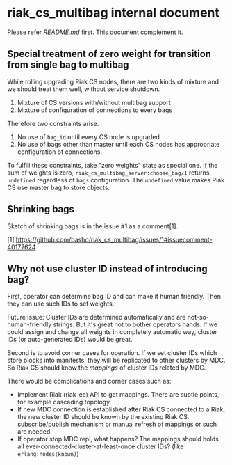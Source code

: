 # riak_cs_multibag internal document

Please refer *README.md* first. This document complement it.

## Special treatment of zero weight for transition from single bag to multibag

While rolling upgrading Riak CS nodes, there are two kinds of mixture and
we should treat them well, without service shutdown.

1. Mixture of CS versions with/without multibag support
2. Mixture of configuration of connections to every bags

Therefore two constraints arise.

1. No use of `bag_id` until every CS node is upgraded.
2. No use of bags other than master until each CS nodes has appropriate
   configuration of connections.

To fulfill these constraints, take "zero weights" state as special one.
If the sum of weights is zero, `riak_cs_multibag_server:choose_bag/1`
returns `undefined` regardless of `bags` configuration.
The `undefined` value makes Riak CS use master bag to store objects.

## Shrinking bags

Sketch of shrinking bags is in the issue #1 as a comment[1].

[1] https://github.com/basho/riak_cs_multibag/issues/1#issuecomment-40177624

## Why not use cluster ID instead of introducing bag?

First, operator can determine bag ID and can make it human friendly.
Then they can use such IDs to set weights.

Future issue:
Cluster IDs are determined automatically and are not-so-human-friendly strings.
But it's great not to bother operators hands.
If we could assign and change all weights in completely automatic way,
cluster IDs (or auto-generated IDs) would be great.

Second is to avoid corner cases for operation.
If we set cluster IDs which store blocks into manifests, they will be
replicated to other clusters by MDC. So Riak CS should know the
*mappings* of cluster IDs related by MDC.

There would be complications and corner cases such as:
- Implement Riak (riak_ee) API to get mappings.
  There are subtle points, for example cascading topology.
- If new MDC connection is established after Riak CS connected to a Riak,
  the new cluster ID should be known by the existing Riak CS.
  subscribe/publish mechanism or manual refresh of mappings or such are needed.
- If operator stop MDC repl, what happens? The mappings should holds
  all ever-connected-cluster-at-least-once cluster IDs? (like
  `erlang:nodes(known)`)

